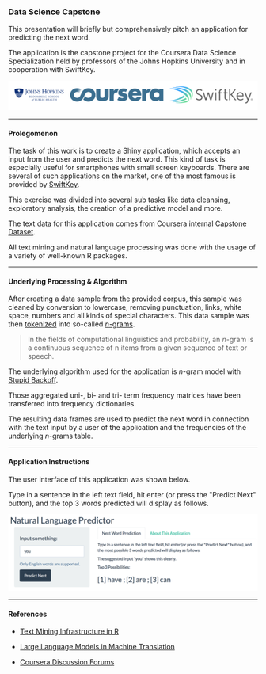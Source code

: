 ### Data Science Capstone

This presentation will briefly but comprehensively pitch an application for predicting the next word.

The application is the capstone project for the Coursera Data Science Specialization held by professors of the Johns Hopkins University and in cooperation with SwiftKey.

![Bloomberg, Coursera and SwiftKey Logos](logos.png)

******

#### Prolegomenon

The task of this work is to create a Shiny application, which accepts an input from the user and predicts the next word. This kind of task is especially useful for smartphones with small screen keyboards. There are several of such applications on the market, one of the most famous is provided by [SwiftKey](https://swiftkey.com "Click to check"). 

This exercise was divided into several sub tasks like data cleansing, exploratory analysis, the creation of a predictive model and more.

The text data for this application comes from Coursera internal [Capstone Dataset](http://d396qusza40orc.cloudfront.net/dsscapstone/dataset/Coursera-SwiftKey.zip "Click to download"). 

All text mining and natural language processing was done with the usage of a variety of well-known R packages.

******

#### Underlying Processing & Algorithm

After creating a data sample from the provided corpus, this sample was cleaned by conversion to lowercase, removing punctuation, links, white space, numbers and all kinds of special characters. This data sample was then [tokenized](http://en.wikipedia.org/wiki/Tokenization_%28lexical_analysis%29) into so-called [*n*-grams](http://en.wikipedia.org/wiki/N-gram). 

> In the fields of computational linguistics and probability, an *n*-gram is a continuous sequence of n items from a given sequence of text or speech.

The underlying algorithm used for the application is *n*-gram model with [Stupid Backoff](http://www.cs.columbia.edu/~smaskey/CS6998-0412/supportmaterial/langmodel_mapreduce.pdf).

Those aggregated uni-, bi- and tri- term frequency matrices have been transferred into frequency dictionaries.

The resulting data frames are used to predict the next word in connection with the text input by a user of the application and the frequencies of the underlying *n*-grams table.

******

#### Application Instructions

The user interface of this application was shown below.

Type in a sentence in the left text field, hit enter (or press the "Predict Next" button), and the top 3 words predicted will display as follows.

![Application Screenshot](app_interface.png)

******

#### References

- [Text Mining Infrastructure in R](http://www.jstatsoft.org/article/view/v025i05)

- [Large Language Models in Machine Translation](http://www.cs.columbia.edu/~smaskey/CS6998-0412/supportmaterial/langmodel_mapreduce.pdf)

- [Coursera Discussion Forums](https://www.coursera.org/learn/data-science-project/discussions)
